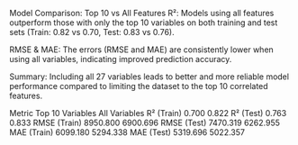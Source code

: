 Model Comparison: Top 10 vs All Features
R²: Models using all features outperform those with only the top 10 variables on both training and test sets (Train: 0.82 vs 0.70, Test: 0.83 vs 0.76).

RMSE & MAE: The errors (RMSE and MAE) are consistently lower when using all variables, indicating improved prediction accuracy.

Summary: Including all 27 variables leads to better and more reliable model performance compared to limiting the dataset to the top 10 correlated features.

Metric	Top 10 Variables	All Variables
R² (Train)	0.700	0.822
R² (Test)	0.763	0.833
RMSE (Train)	8950.800	6900.696
RMSE (Test)	7470.319	6262.955
MAE (Train)	6099.180	5294.338
MAE (Test)	5319.696	5022.357
